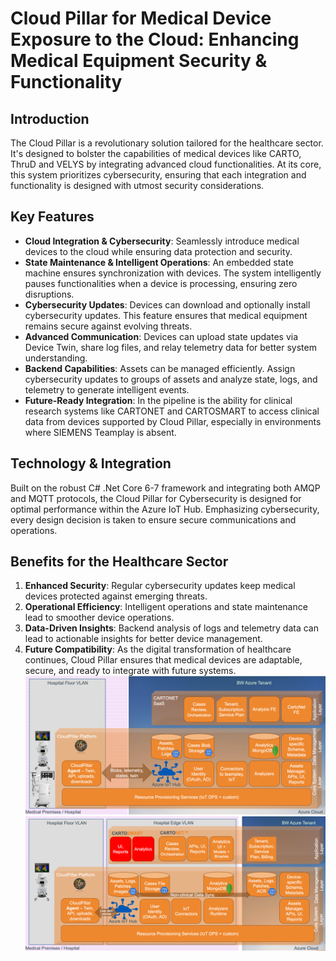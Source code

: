 # Cloud Pillar for Medical Device Exposure to the Cloud: Enhancing Medical Equipment Security & Functionality

## Introduction
The Cloud Pillar is a revolutionary solution tailored for the healthcare sector. It's designed to bolster the capabilities of medical devices like CARTO, ThruD and VELYS by integrating advanced cloud functionalities. At its core, this system prioritizes cybersecurity, ensuring that each integration and functionality is designed with utmost security considerations.

## Key Features

- **Cloud Integration & Cybersecurity**: Seamlessly introduce medical devices to the cloud while ensuring data protection and security.
- **State Maintenance & Intelligent Operations**: An embedded state machine ensures synchronization with devices. The system intelligently pauses functionalities when a device is processing, ensuring zero disruptions.
- **Cybersecurity Updates**: Devices can download and optionally install cybersecurity updates. This feature ensures that medical equipment remains secure against evolving threats.
- **Advanced Communication**: Devices can upload state updates via Device Twin, share log files, and relay telemetry data for better system understanding.
- **Backend Capabilities**: Assets can be managed efficiently. Assign cybersecurity updates to groups of assets and analyze state, logs, and telemetry to generate intelligent events.
- **Future-Ready Integration**: In the pipeline is the ability for clinical research systems like CARTONET and CARTOSMART to access clinical data from devices supported by Cloud Pillar, especially in environments where SIEMENS Teamplay is absent.

## Technology & Integration
Built on the robust C# .Net Core 6-7 framework and integrating both AMQP and MQTT protocols, the Cloud Pillar for Cybersecurity is designed for optimal performance within the Azure IoT Hub. Emphasizing cybersecurity, every design decision is taken to ensure secure communications and operations.

## Benefits for the Healthcare Sector

1. **Enhanced Security**: Regular cybersecurity updates keep medical devices protected against emerging threats.
2. **Operational Efficiency**: Intelligent operations and state maintenance lead to smoother device operations.
3. **Data-Driven Insights**: Backend analysis of logs and telemetry data can lead to actionable insights for better device management.
4. **Future Compatibility**: As the digital transformation of healthcare continues, Cloud Pillar ensures that medical devices are adaptable, secure, and ready to integrate with future systems.
![image.png](.images/cpcconnected.png)
![image.png](.images/cpeconnected.png)